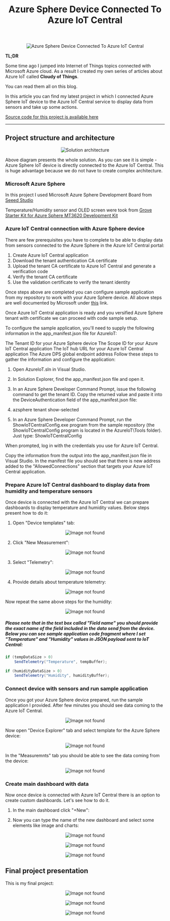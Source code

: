 ﻿---
title: "Azure Sphere Device Connected To Azure IoT Central"
---

<p align="center">
<img src="/images/cloudyofthings/article6/assets/IoTCentralWithAzureSphere1.PNG?raw=true" alt="Azure Sphere Device Connected To Azure IoT Central"/>
</p>

**TL;DR** 

Some time ago I jumped into Internet of Things topics connected with Microsoft Azure cloud. As a result I created my own series of articles about Azure IoT called **Cloudy of Things**.

You can read them all on this blog.

In this article you can find my latest project in which I connected Azure Sphere IoT device to the Azure IoT Central service to display data from sensors and take up some actions.

[Source code for this project is available here](https://github.com/Daniel-Krzyczkowski/WindowsIoT-AzureIoT/tree/master/AzureIoT/AzureSphereProject/SRC)

---

## Project structure and architecture

<p align="center">
<img src="/images/cloudyofthings/article6/assets/IoTCentralWithAzureSphere2.png?raw=true" alt="Solution architecture"/>
</p>

Above diagram presents the whole solution. As you can see it is simple - Azure Sphere IoT device is directly connected to the Azure IoT Central. This is huge advantage because we do not have to create complex architecture.

### Microsoft Azure Sphere

In this project I used Microsoft Azure Sphere Development Board from [Seeed Studio](https://www.seeedstudio.com/Azure-Sphere-MT3620-Development-Kit-EU-Version-p-3134.html)

Temperature/Humidity sensor and OLED screen were took from [Grove Starter Kit for Azure Sphere MT3620 Development Kit](https://www.seeedstudio.com/Grove-Starter-Kit-for-Azure-Sphere-MT3620-Development-Kit-p-3150.html)

### Azure IoT Central connection with Azure Sphere device

There are few prerequisites you have to complete to be able to display data from sensors connected to the Azure Sphere in the Azure IoT Central portal:

1. Create Azure IoT Central application
2. Download the tenant authentication CA certificate
3. Upload the tenant CA certificate to Azure IoT Central and generate a verification code
4. Verify the tenant CA certificate
5. Use the validation certificate to verify the tenant identity

Once steps above are completed you can configure sample application from my repository to work with your Azure Sphere device.
All above steps are well documented by Microsoft under [this](https://docs.microsoft.com/en-us/azure-sphere/app-development/setup-iot-central#step-4-verify-the-tenant-ca-certificate) link.

Once Azure IoT Central application is ready and you versified Azure Sphere tenant with certificate we can proceed with code sample setup.

To configure the sample application, you'll need to supply the following information in the app_manifest.json file for AzureIoT:

The Tenant ID for your Azure Sphere device
The Scope ID for your Azure IoT Central application
The IoT hub URL for your Azure IoT Central application
The Azure DPS global endpoint address
Follow these steps to gather the information and configure the application:

1. Open AzureIoT.sln in Visual Studio.

2. In Solution Explorer, find the app_manifest.json file and open it.

3. In an Azure Sphere Developer Command Prompt, issue the following command to get the tenant ID. Copy the returned value and paste it into the DeviceAuthentication field of the app_manifest.json file:

4. azsphere tenant show-selected

5. In an Azure Sphere Developer Command Prompt, run the ShowIoTCentralConfig.exe program from the sample repository (the ShowIoTCentralConfig program is located in the AzureIoT\Tools folder). Just type: ShowIoTCentralConfig

When prompted, log in with the credentials you use for Azure IoT Central.

Copy the information from the output into the app_manifest.json file in Visual Studio.
In the manifest file you should see that there is new address added to the "AllowedConnections" section that targets your Azure IoT Central application.

### Prepare Azure IoT Central dashboard to display data from humidity and temperature sensors

Once device is connected with the Azure IoT Central we can prepare dashboards to display temperature and humidity values. Below steps present how to do it:

1. Open "Device templates" tab:

<p align="center">
<img src="/images/cloudyofthings/article6/assets/IoTCentralWithAzureSphere3.PNG?raw=true" alt="Image not found"/>
</p>

2. Click "New Measurement":

<p align="center">
<img src="/images/cloudyofthings/article6/assets/IoTCentralWithAzureSphere4.PNG?raw=true" alt="Image not found"/>
</p>

3. Select "Telemetry":

<p align="center">
<img src="/images/cloudyofthings/article6/assets/IoTCentralWithAzureSphere5.PNG?raw=true" alt="Image not found"/>
</p>

4. Provide details about temperature telemetry:

<p align="center">
<img src="/images/cloudyofthings/article6/assets/IoTCentralWithAzureSphere6.PNG?raw=true" alt="Image not found"/>
</p>

Now repeat the same above steps for the humidity:

<p align="center">
<img src="/images/cloudyofthings/article6/assets/IoTCentralWithAzureSphere7.PNG?raw=true" alt="Image not found"/>
</p>

##### Please note that in the text box called "Field name" you should provide the exact name of the field included in the data send from the device. Below you can see sample application code fragment where I set "Temperature" and "Humidity" values in JSON payload sent to IoT Central:

```C#
if (tempDataSize > 0)
	SendTelemetry("Temperature", tempBuffer);
```

```C#
if (humidityDataSize > 0)
	SendTelemetry("Humidity", humidityBuffer);
```

### Connect device with sensors and run sample application

Once you got your Azure Sphere device prepared, run the sample application I provided. After few minutes you should see data coming to the Azure IoT Central.

<p align="center">
<img src="/images/cloudyofthings/article6/assets/IoTCentralWithAzureSphere10.png?raw=true" alt="Image not found"/>
</p>

Now open "Device Explorer" tab and select template for the Azure Sphere device:

<p align="center">
<img src="/images/cloudyofthings/article6/assets/IoTCentralWithAzureSphere8.PNG?raw=true" alt="Image not found"/>
</p>

In the "Measuremnts" tab you should be able to see the data coming from the device:

<p align="center">
<img src="/images/cloudyofthings/article6/assets/IoTCentralWithAzureSphere9.PNG?raw=true" alt="Image not found"/>
</p>

### Create main dashboard with data

Now once device is connected with Azure IoT Central there is an option to create custom dashboards. Let's see how to do it.

1. In the main dashboard click "+New":

2. Now you can type the name of the new dashboard and select some elements like image and charts:

<p align="center">
<img src="/images/cloudyofthings/article6/assets/IoTCentralWithAzureSphere11.PNG?raw=true" alt="Image not found"/>
</p>

<p align="center">
<img src="/images/cloudyofthings/article6/assets/IoTCentralWithAzureSphere12.PNG?raw=true" alt="Image not found"/>
</p>

<p align="center">
<img src="/images/cloudyofthings/article6/assets/IoTCentralWithAzureSphere13.PNG?raw=true" alt="Image not found"/>
</p>

## Final project presentation

This is my final project:

<p align="center">
<img src="/images/cloudyofthings/article6/assets/IoTCentralWithAzureSphere14.PNG?raw=true" alt="Image not found"/>
</p>

<p align="center">
<img src="/images/cloudyofthings/article6/assets/IoTCentralWithAzureSphere15.PNG?raw=true" alt="Image not found"/>
</p>

<p align="center">
<img src="/images/cloudyofthings/article6/assets/IoTCentralWithAzureSphere16.PNG?raw=true" alt="Image not found"/>
</p>
